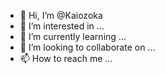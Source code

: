- 👋 Hi, I’m @Kaiozoka
- 👀 I’m interested in ...
- 🌱 I’m currently learning ...
- 💞️ I’m looking to collaborate on ...
- 📫 How to reach me ...

<!---
Kaiozoka/Kaiozoka is a ✨ special ✨ repository because its `README.md` (this file) appears on your GitHub profile.
You can click the Preview link to take a look at your changes.
--->
